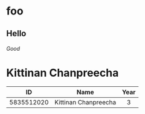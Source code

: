 # foo
## Hello
###### Good
Kittinan Chanpreecha
======
| ID         | Name                | Year  |
| -------    |:-------------------:|:-----:|
| 5835512020 | Kittinan Chanpreecha|   3   |
